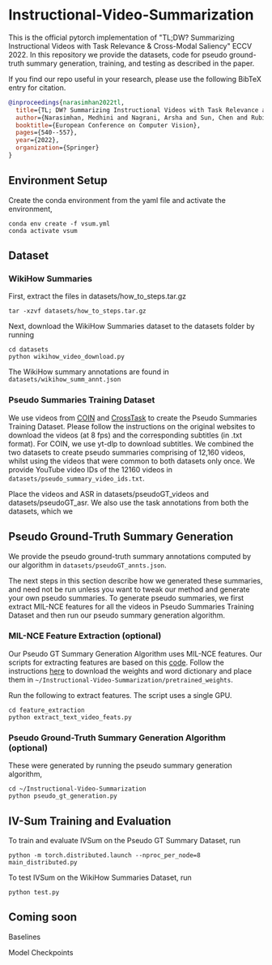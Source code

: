 # Instructional-Video-Summarization
This is the official pytorch implementation of "TL;DW? Summarizing Instructional Videos with Task Relevance &amp; Cross-Modal Saliency" ECCV 2022.
In this repository we provide the datasets, code for pseudo ground-truth summary generation, training, and testing as described in the paper. 

If you find our repo useful in your research, please use the following BibTeX entry for citation.

```BibTeX
@inproceedings{narasimhan2022tl,
  title={TL; DW? Summarizing Instructional Videos with Task Relevance and Cross-Modal Saliency},
  author={Narasimhan, Medhini and Nagrani, Arsha and Sun, Chen and Rubinstein, Michael and Darrell, Trevor and Rohrbach, Anna and Schmid, Cordelia},
  booktitle={European Conference on Computer Vision},
  pages={540--557},
  year={2022},
  organization={Springer}
}
```

## Environment Setup

Create the conda environment from the yaml file and activate the environment,

```
conda env create -f vsum.yml
conda activate vsum
```

## Dataset

### WikiHow Summaries

First, extract the files in datasets/how_to_steps.tar.gz

```
tar -xzvf datasets/how_to_steps.tar.gz
```

Next, download the WikiHow Summaries dataset to the datasets folder by running

```
cd datasets
python wikihow_video_download.py
```

The WikiHow summary annotations are found in ``datasets/wikihow_summ_annt.json`` 

### Pseudo Summaries Training Dataset

We use videos from [COIN](https://coin-dataset.github.io/) and [CrossTask](https://github.com/DmZhukov/CrossTask) to create the Pseudo Summaries Training Dataset. Please follow the instructions on the original websites to download the videos (at 8 fps) and the corresponding subtitles (in .txt format). For COIN, we use yt-dlp to download subtitles. We combined the two datasets to create pseudo summaries comprising of 12,160 videos, whilst using the videos that were common to both datasets only once. We provide YouTube video IDs of the 12160 videos in ``datasets/pseudo_summary_video_ids.txt``. 

Place the videos and ASR in datasets/pseudoGT_videos and datasets/pseudoGT_asr. We also use the task annotations from both the datasets, which we  

## Pseudo Ground-Truth Summary Generation

We provide the pseudo ground-truth summary annotations computed by our algorithm in ``datasets/pseudoGT_annts.json``. 

The next steps in this section describe how we generated these summaries, and need not be run unless you want to tweak our method and generate your own pseudo summaries. To generate pseudo summaries, we first extract MIL-NCE features for all the videos in Pseudo Summaries Training Dataset and then run our pseudo summary generation algorithm. 

### MIL-NCE Feature Extraction (optional)

Our Pseudo GT Summary Generation Algorithm uses MIL-NCE features. Our scripts for extracting features are based on this [code](https://github.com/antoine77340/S3D_HowTo100M). Follow the instructions [here](https://github.com/antoine77340/S3D_HowTo100M#getting-the-data) to download the weights and word dictionary and place them in ``~/Instructional-Video-Summarization/pretrained_weights``.

Run the following to extract features. The script uses a single GPU.  

```
cd feature_extraction
python extract_text_video_feats.py
```

### Pseudo Ground-Truth Summary Generation Algorithm (optional)

These were generated by running the pseudo summary generation algorithm, 

```
cd ~/Instructional-Video-Summarization
python pseudo_gt_generation.py
```

## IV-Sum Training and Evaluation

To train and evaluate IVSum on the Pseudo GT Summary Dataset, run

```
python -m torch.distributed.launch --nproc_per_node=8 main_distributed.py
```

To test IVSum on the WikiHow Summaries Dataset, run

```
python test.py
```
## Coming soon

Baselines

Model Checkpoints

